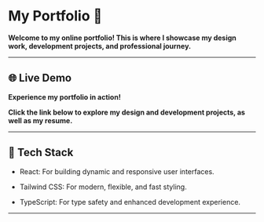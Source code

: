 # My Portfolio 🎨

**Welcome to my online portfolio! This is where I showcase my design work, development projects, and professional journey.**

---

## 🌐 Live Demo

**Experience my portfolio in action!**

**Click the link below to explore my design and development projects, as well as my resume.**

---

## 🔧 Tech Stack

- React: For building dynamic and responsive user interfaces.

- Tailwind CSS: For modern, flexible, and fast styling.

- TypeScript: For type safety and enhanced development experience.

---




